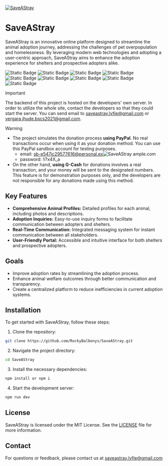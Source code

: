 [![SaveAStray](https://github.com/RockyBalbonys/SaveAStray/assets/133654995/f89555b2-e0b8-4adc-b319-c1de201ebc1f)](https://save-a-stray.vercel.app/)

# SaveAStray
SaveAStray is an innovative online platform designed to streamline the animal adoption journey, addressing the challenges of pet overpopulation and homelessness. By leveraging modern web technologies and adopting a user-centric approach, SaveAStray aims to enhance the adoption experience for shelters and prospective adopters alike.

![Static Badge](https://img.shields.io/badge/ReactJS-%231c1c1b?style=for-the-badge&logo=React&logoColor=%2300ffff) 
![Static Badge](https://img.shields.io/badge/MongoDB-%231c1c1b?style=for-the-badge&logo=MongoDB&logoColor=%2347A248) 
![Static Badge](https://img.shields.io/badge/NodeJS-%231c1c1b?style=for-the-badge&logo=Node.JS&logoColor=%235FA04E) 
![Static Badge](https://img.shields.io/badge/Express-%231c1c1b?style=for-the-badge&logo=EXPRESS&logoColor=WHITE) 
![Static Badge](https://img.shields.io/badge/Firebase-%231c1c1b?style=for-the-badge&logo=FIREBASE&logoColor=%23FFCA28)
![Static Badge](https://img.shields.io/badge/figma-%231c1c1b?style=for-the-badge&logo=Figma&logoColor=orange) 
![Static Badge](https://img.shields.io/badge/socket.io-%231c1c1b?style=for-the-badge&logo=socket.io&logoColor=white) 
![Static Badge](https://img.shields.io/badge/vercel-%231c1c1b?style=for-the-badge&logo=vercel&logoColor=white)
![Static Badge](https://img.shields.io/badge/ngrok-%231c1c1b?style=for-the-badge&logo=ngrok&logoColor=%233C84E1)

>[!IMPORTANT]
>The backend of this project is hosted on the developers' own server. In order to utilize the whole site, contact the developers so that they could start the server. You can send email to saveastray.lyfie@gmail.com or vergara.jhude.bscs2021@gmail.com.

>[!WARNING]
> - The project simulates the donation process **using PayPal**. No real transactions occur when using it as your donation method. You can use this PayPal sandbox account for testing purposes.
>     - email: sb-e547ic29577616@personal.ex![SaveAStray](https://github.com/RockyBalbonys/SaveAStray/assets/133654995/4222a22a-d23e-4cf4-80bb-0ba6ac7c94c2)
ample.com
>     - password: !i?x4X_a
> - On the other hand, **using G-Cash** for donations involves a real transaction, and your money will be sent to the designated numbers. This feature is for demonstration purposes only, and the developers are not responsible for any donations made using this method.

## Key Features
- **Comprehensive Animal Profiles:** Detailed profiles for each animal, including photos and descriptions.
- **Adoption Inquiries:** Easy-to-use inquiry forms to facilitate communication between adopters and shelters.
- **Real-Time Communication:** Integrated messaging system for instant communication between all stakeholders.
- **User-Friendly Portal:** Accessible and intuitive interface for both shelters and prospective adopters.

## Goals
- Improve adoption rates by streamlining the adoption process.
- Enhance animal welfare outcomes through better communication and transparency.
- Create a centralized platform to reduce inefficiencies in current adoption systems.

## Installation
To get started with SaveAStray, follow these steps:

1. Clone the repository:
``` bash
git clone https://github.com/RockyBalbonys/SaveAStray.git
```

2. Navigate the project directory:
``` bash
cd SaveAStray
```

3. Install the necessary dependencies:
```bash
npm install or npm i
```
4. Start the development server:
```bash
npm run dev
```

## License
SaveAStray is licensed under the MIT License. See the [LICENSE](https://github.com/RockyBalbonys/SaveAStray/tree/main?tab=MIT-1-ov-file) file for more information.

## Contact
For questions or feedback, please contact us at saveastray.lyfie@gmail.com
